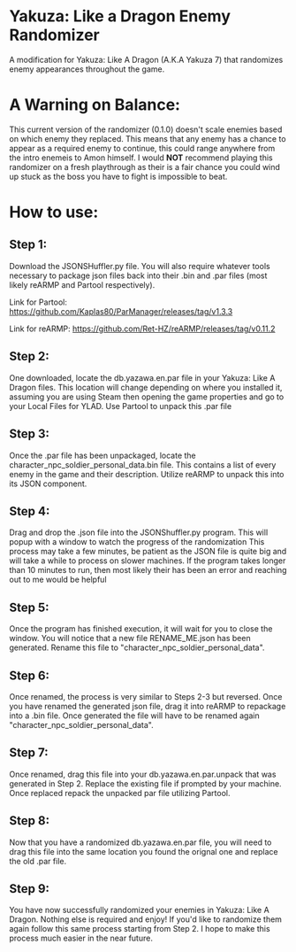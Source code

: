 # Yakuza: Like a Dragon Enemy Randomizer
A modification for Yakuza: Like A Dragon (A.K.A Yakuza 7) that randomizes enemy appearances throughout the game.

# A Warning on Balance:
This current version of the randomizer (0.1.0) doesn't scale enemies based on which enemy they replaced. This means that any enemy has a chance
to appear as a required enemy to continue, this could range anywhere from the intro enemeis to Amon himself. I would **NOT** recommend
playing this randomizer on a fresh playthrough as their is a fair chance you could wind up stuck as the boss you have to fight is impossible
to beat.

# How to use:
 ## Step 1:
  
  Download the JSONSHuffler.py file. You will also require whatever tools necessary to package json files back into their
  .bin and .par files (most likely reARMP and Partool respectively). 

Link for Partool: https://github.com/Kaplas80/ParManager/releases/tag/v1.3.3

Link for reARMP: https://github.com/Ret-HZ/reARMP/releases/tag/v0.11.2
  
 ## Step 2:
  
  One downloaded, locate the db.yazawa.en.par file in your Yakuza: Like A Dragon files. This location will change depending on 
  where you installed it, assuming you are using Steam then opening the game properties and go to your Local Files for YLAD.
  Use Partool to unpack this .par file
 
 ## Step 3:
  
  Once the .par file has been unpackaged, locate the character_npc_soldier_personal_data.bin file. This contains a list of every
  enemy in the game and their description. Utilize reARMP to unpack this into its JSON component.
 
 ## Step 4:
  
  Drag and drop the .json file into the JSONShuffler.py program. This will popup with a window to watch the progress of the randomization
  This process may take a few minutes, be patient as the JSON file is quite big and will take a while to process on slower machines. If
  the program takes longer than 10 minutes to run, then most likely their has been an error and reaching out to me would be helpful
 
 ## Step 5:
  
  Once the program has finished execution, it will wait for you to close the window. You will notice that a new file RENAME_ME.json has been generated.
  Rename this file to "character_npc_soldier_personal_data".
 
 ## Step 6:
  
  Once renamed, the process is very similar to Steps 2-3 but reversed. Once you have renamed the generated json file, drag it into reARMP to repackage
  into a .bin file. Once generated the file will have to be renamed again "character_npc_soldier_personal_data".
 
 ## Step 7:
  
  Once renamed, drag this file into your db.yazawa.en.par.unpack that was generated in Step 2. Replace the existing file if prompted by your machine.
  Once replaced repack the unpacked par file utilizing Partool.
 
 ## Step 8:
  
  Now that you have a randomized db.yazawa.en.par file, you will need to drag this file into the same location you found the orignal one and replace
  the old .par file.
 
 ## Step 9:
  You have now successfully randomized your enemies in Yakuza: Like A Dragon. Nothing else is required and enjoy! If you'd like to randomize them again
  follow this same process starting from Step 2. I hope to make this process much easier in the near future.
